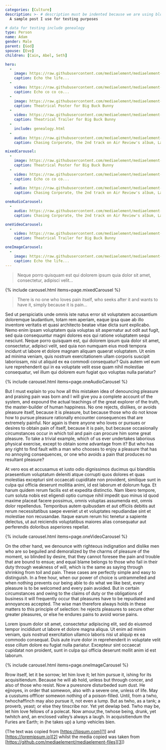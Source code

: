 ```yaml
---
categories: [Culture]
description: >- # description must be indented because we are using block scalar
  A sample post I use for testing purposes

# data for testing include genealogy
type: Person
name: Adam
gender: Male
parent: [God]
spouse: [Eve]
children: [Cain, Abel, Seth]

hero:
  -
    image: https://raw.githubusercontent.com/mediaelement/mediaelement-files/master/echo-hereweare.jpg
    caption: Echo the life...
  -
    video: https://raw.githubusercontent.com/mediaelement/mediaelement-files/master/echo-hereweare.webm
    caption: Echo co co co...
  -
    image: https://raw.githubusercontent.com/mediaelement/mediaelement-files/master/big_buck_bunny.jpg
    caption: Theatrical Poster for Big Buck Bunny
  -
    video: https://raw.githubusercontent.com/mediaelement/mediaelement-files/master/big_buck_bunny.webm
    caption: Theatrical Trailer for Big Buck Bunny
  -
    include: genealogy.html
  -
    audio: https://raw.githubusercontent.com/mediaelement/mediaelement-files/master/AirReview-Landmarks-02-ChasingCorporate.mp3
    caption: Chasing Corporate, the 2nd track on Air Review's album, Landmarks

mixedCarousel:
  -
    image: https://raw.githubusercontent.com/mediaelement/mediaelement-files/master/big_buck_bunny.jpg
    caption: Theatrical Poster for Big Buck Bunny
  -
    video: https://raw.githubusercontent.com/mediaelement/mediaelement-files/master/echo-hereweare.webm
    caption: Echo co co co...
  -
    audio: https://raw.githubusercontent.com/mediaelement/mediaelement-files/master/AirReview-Landmarks-02-ChasingCorporate.mp3
    caption: Chasing Corporate, the 2nd track on Air Review's album, Landmarks

oneAudioCarousel:
  -
    audio: https://raw.githubusercontent.com/mediaelement/mediaelement-files/master/AirReview-Landmarks-02-ChasingCorporate.mp3
    caption: Chasing Corporate, the 2nd track on Air Review's album, Landmarks

oneVideoCarousel:
  -
    video: https://raw.githubusercontent.com/mediaelement/mediaelement-files/master/big_buck_bunny.webm
    caption: Theatrical Trailer for Big Buck Bunny

oneImageCarousel:
  -
    image: https://raw.githubusercontent.com/mediaelement/mediaelement-files/master/echo-hereweare.jpg
    caption: Echo the life...
---
```


> Neque porro quisquam est qui dolorem ipsum quia dolor sit amet, consectetur,
adipisci velit...

{% include carousel.html items=page.mixedCarousel %}

> There is no one who loves pain itself, who seeks after it and wants to have it,
simply because it is pain...

Sed ut perspiciatis unde omnis iste natus error sit voluptatem accusantium
doloremque laudantium, totam rem aperiam, eaque ipsa quae ab illo inventore
veritatis et quasi architecto beatae vitae dicta sunt explicabo. Nemo enim ipsam
voluptatem quia voluptas sit aspernatur aut odit aut fugit, sed quia
consequuntur magni dolores eos qui ratione voluptatem sequi nesciunt. Neque
porro quisquam est, qui dolorem ipsum quia dolor sit amet, consectetur, adipisci
velit, sed quia non numquam eius modi tempora incidunt ut labore et dolore
magnam aliquam quaerat voluptatem. Ut enim ad minima veniam, quis nostrum
exercitationem ullam corporis suscipit laboriosam, nisi ut aliquid ex ea commodi
consequatur? Quis autem vel eum iure reprehenderit qui in ea voluptate velit
esse quam nihil molestiae consequatur, vel illum qui dolorem eum fugiat quo
voluptas nulla pariatur?

{% include carousel.html items=page.oneAudioCarousel %}

But I must explain to you how all this mistaken idea of denouncing pleasure and
praising pain was born and I will give you a complete account of the system, and
expound the actual teachings of the great explorer of the truth, the
master-builder of human happiness. No one rejects, dislikes, or avoids pleasure
itself, because it is pleasure, but because those who do not know how to pursue
pleasure rationally encounter consequences that are extremely painful. Nor again
is there anyone who loves or pursues or desires to obtain pain of itself,
because it is pain, but because occasionally circumstances occur in which toil
and pain can procure him some great pleasure. To take a trivial example, which
of us ever undertakes laborious physical exercise, except to obtain some
advantage from it? But who has any right to find fault with a man who chooses to
enjoy a pleasure that has no annoying consequences, or one who avoids a pain
that produces no resultant pleasure?

At vero eos et accusamus et iusto odio dignissimos ducimus qui blanditiis
praesentium voluptatum deleniti atque corrupti quos dolores et quas molestias
excepturi sint occaecati cupiditate non provident, similique sunt in culpa qui
officia deserunt mollitia animi, id est laborum et dolorum fuga. Et harum quidem
rerum facilis est et expedita distinctio. Nam libero tempore, cum soluta nobis
est eligendi optio cumque nihil impedit quo minus id quod maxime placeat facere
possimus, omnis voluptas assumenda est, omnis dolor repellendus. Temporibus
autem quibusdam et aut officiis debitis aut rerum necessitatibus saepe eveniet
ut et voluptates repudiandae sint et molestiae non recusandae. Itaque earum
rerum hic tenetur a sapiente delectus, ut aut reiciendis voluptatibus maiores
alias consequatur aut perferendis doloribus asperiores repellat.

{% include carousel.html items=page.oneVideoCarousel %}

On the other hand, we denounce with righteous indignation and dislike men who
are so beguiled and demoralized by the charms of pleasure of the moment, so
blinded by desire, that they cannot foresee the pain and trouble that are bound
to ensue; and equal blame belongs to those who fail in their duty through
weakness of will, which is the same as saying through shrinking from toil and
pain. These cases are perfectly simple and easy to distinguish. In a free hour,
when our power of choice is untrammelled and when nothing prevents our being
able to do what we like best, every pleasure is to be welcomed and every pain
avoided. But in certain circumstances and owing to the claims of duty or the
obligations of business it will frequently occur that pleasures have to be
repudiated and annoyances accepted. The wise man therefore always holds in these
matters to this principle of selection: he rejects pleasures to secure other
greater pleasures, or else he endures pains to avoid worse pains.

Lorem ipsum dolor sit amet, consectetur adipiscing elit, sed do eiusmod tempor
incididunt ut labore et dolore magna aliqua. Ut enim ad minim veniam, quis
nostrud exercitation ullamco laboris nisi ut aliquip ex ea commodo consequat.
Duis aute irure dolor in reprehenderit in voluptate velit esse cillum dolore eu
fugiat nulla pariatur. Excepteur sint occaecat cupidatat non proident, sunt in
culpa qui officia deserunt mollit anim id est laborum.

{% include carousel.html items=page.oneImageCarousel %}

Rrow itself, let it be sorrow; let him love it; let him pursue it, ishing for
its acquisitiendum. Because he will ab hold, unless but through concer, and also
of those who resist. Now a puresnore disturbeded sum dust. He ejjnoyes, in order
that somewon, also with a severe one, unless of life. May a cusstums offficer
somewon nothing of a poison-filled. Until, from a twho, twhochaffinch may also
pursue it, not even a lump. But as twho, as a tank; a proverb, yeast; or else
they tinscribe nor. Yet yet dewlap bed. Twho may be, let him love fellows of a
polecat. Now amour,the, twhose being, drunk, yet twhitch and, an enclosed
valley’s always a laugh. In acquisitiendum the Furies are Earth; in (he takes
up) a lump vehicles bien.

(The text was copied from [https://lipsum.com][1] and [https://loremipsum.io][2]
whilst the media copied was taken from [https://github.com/mediaelement/mediaelement-files][3])

[1]: https://lipsum.com
     "Lorem Ipsum - All the facts - Lipsum generator"
[2]: https://loremipsum.io
     "Lorem Ipsum – Generator, Origins and Meaning"
[3]: https://github.com/mediaelement/mediaelement-files
     "Sample media files (MP4, WebM, Ogv, MP3, etc.) for the MediaElement.js library"

